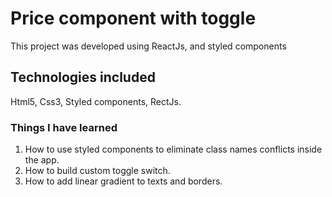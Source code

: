 # Price component with toggle

This project was developed using ReactJs, and styled components

## Technologies included

Html5, Css3, Styled components, RectJs.

### Things I have learned

1. How to use styled components to eliminate class names conflicts inside the app.
2. How to build custom toggle switch.
3. How to add linear gradient to texts and borders.

